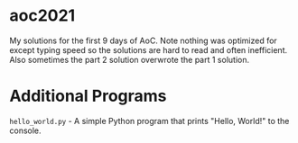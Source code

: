 # aoc2021

My solutions for the first 9 days of AoC. Note nothing was optimized for except typing speed so the solutions are hard to read and often inefficient. Also sometimes the part 2 solution overwrote the part 1 solution.

# Additional Programs
`hello_world.py` - A simple Python program that prints "Hello, World!" to the console.
